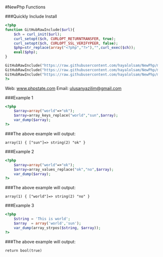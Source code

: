 #NewPhp Functions

###Quickly Include Install
```PHP
<?php 
function GitHubRawInclude($url){
    $ch = curl_init($url);
    curl_setopt($ch, CURLOPT_RETURNTRANSFER, true);
    curl_setopt($ch, CURLOPT_SSL_VERIFYPEER, false);
    $php=str_replace(array("<?php","?>"),"",curl_exec($ch));
    eval($php);
}

GitHubRawInclude("https://raw.githubusercontent.com/hayalolsam/NewPhp/master/array_keys_replace.php");
GitHubRawInclude("https://raw.githubusercontent.com/hayalolsam/NewPhp/master/array_values_replace.php");
GitHubRawInclude("https://raw.githubusercontent.com/hayalolsam/NewPhp/master/array_strpos.php.php");
?>
```

Web: www.phpstate.com
Email: ulusanyazilim@gmail.com 

###Example 1
```PHP
<?php 
    $array=array("world"=>"ok");
    $array=array_keys_replace("world","sun",$array);
    var_dump($array);
?>
```
###The above example will output:
```
array(1) { ["sun"]=> string(2) "ok" }
```
###Example 2
```PHP
<?php
    $array=array("world"=>"ok");
    $array=array_values_replace("ok","no",$array);
    var_dump($array);
?>
```
###The above example will output:
```
array(1) { ["world"]=> string(2) "no" }
```
###Example 3
```PHP
<?php
    $string = 'This is world';
    $array  = array('world','sun');
    var_dump(array_strpos($string, $array)); 
?>
```
###The above example will output:
```
return bool(true)
```
